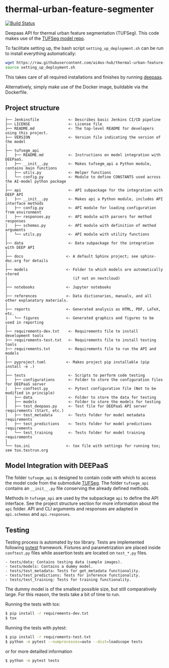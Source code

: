 # thermal-urban-feature-segmenter

[![Build Status](https://jenkins.services.ai4os.eu/buildStatus/icon?job=AI4OS-hub/thermal-urban-feature-segmenter/main)](https://jenkins.services.ai4os.eu/job/AI4OS-hub/job/thermal-urban-feature-segmenter/job/main/)

Deepaas API for thermal urban feature segmentation (TUFSeg). This code makes use of the [TUFSeg model repo](https://github.com/emvollmer/TUFSeg).

To facilitate setting up, the bash script `setting_up_deployment.sh` can be 
run to install everything automatically:
```bash
wget https://raw.githubusercontent.com/ai4os-hub/thermal-urban-feature-segmenter/main/setting_up_deployment.sh
source setting_up_deployment.sh
```
This takes care of all required installations and finishes by running [deepaas](https://github.com/ai4os/DEEPaaS).

Alternatively, simply make use of the Docker image, buildable via the Dockerfile.

## Project structure

```
├── Jenkinsfile             <- Describes basic Jenkins CI/CD pipeline
├── LICENSE                 <- License file
├── README.md               <- The top-level README for developers using this project.
├── VERSION                 <- Version file indicating the version of the model
│
├── tufsegm_api
│   ├── README.md           <- Instructions on model integration with DEEPaaS.
│   ├── __init__.py         <- Makes tufsegm_api a Python module, contains main functions
│   ├── utils.py            <- Helper functions
│   └── config.py           <- Module to define CONSTANTS used across the AI-model python package
│
├── api                     <- API subpackage for the integration with DEEP API
│   ├── __init__.py         <- Makes api a Python module, includes API interface methods
│   ├── config.py           <- API module for loading configuration from environment
│   ├── responses.py        <- API module with parsers for method responses
│   ├── schemas.py          <- API module with definition of method arguments
│   └── utils.py            <- API module with utility functions
│
├── data                    <- Data subpackage for the integration with DEEP API
│
├── docs                   <- A default Sphinx project; see sphinx-doc.org for details
│
├── models                 <- Folder to which models are automatically stored 
|                             (if not on nextcloud)
│
├── notebooks              <- Jupyter notebooks
│
├── references             <- Data dictionaries, manuals, and all other explanatory materials.
│
├── reports                <- Generated analysis as HTML, PDF, LaTeX, etc.
│   └── figures            <- Generated graphics and figures to be used in reporting
│
├── requirements-dev.txt    <- Requirements file to install development tools
├── requirements-test.txt   <- Requirements file to install testing tools
├── requirements.txt        <- Requirements file to run the API and models
│
├── pyproject.toml         <- Makes project pip installable (pip install -e .)
│
├── tests                   <- Scripts to perform code testing
│   ├── configurations      <- Folder to store the configuration files for DEEPaaS server
│   ├── conftest.py         <- Pytest configuration file (Not to be modified in principle)
│   ├── data                <- Folder to store the data for testing
│   ├── models              <- Folder to store the models for testing
│   ├── test_deepaas.py     <- Test file for DEEPaaS API server requirements (Start, etc.)
│   ├── test_metadata       <- Tests folder for model metadata requirements
│   ├── test_predictions    <- Tests folder for model predictions requirements
│   └── test_training       <- Tests folder for model training requirements
│
└── tox.ini                <- tox file with settings for running tox; see tox.testrun.org
```

## Model Integration with DEEPaaS

The folder `tufsegm_api` is designed to contain code with which to access the model code from the submodule [TUFSeg](https://github.com/emvollmer/TUFSeg).
The folder `tufsegm_api` contains an `__init__.py` file conserving the already defined methods.

Methods in `tufsegm_api` are used by the subpackage `api` to define the API interface.
See the project structure section for more information about the `api` folder.
API and CLI arguments and responses are adapted in `api.schemas` and `api.responses`.

## Testing

Testing process is automated by tox library. 
Tests are implemented following [pytest](https://docs.pytest.org) framework.
Fixtures and parametrization are placed inside `conftest.py` files while
assertion tests are located on `test_*.py` files.

    - tests/data: Contains testing data (sample images).
    - tests/models: Contains a dummy model.
    - tests/test_metadata: Tests for get_metadata functionality.
    - tests/test_predictions: Tests for inference functionality.
    - tests/test_training: Tests for training functionality.

The dummy model is of the smallest possible size, but still comparatively
large. For this reason, the tests take a bit of time to run.

Running the tests with tox:

```bash
$ pip install -r requirements-dev.txt
$ tox
```

Running the tests with pytest:

```bash
$ pip install -r requirements-test.txt
$ python -m pytest --numprocesses=auto --dist=loadscope tests
```
or for more detailled information
```bash
$ python -m pytest tests
```
